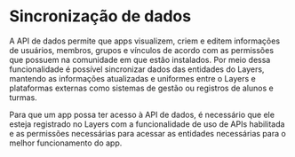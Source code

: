# Sincronização de dados

A API de dados permite que apps visualizem, criem e editem informações de usuários, membros, grupos e vínculos de acordo com as permissões que possuem na comunidade em que estão instalados. Por meio dessa funcionalidade é possível sincronizar dados das entidades do Layers, mantendo as informações atualizadas e uniformes entre o Layers e plataformas externas como sistemas de gestão ou registros de alunos e turmas.

Para que um app possa ter acesso à API de dados, é necessário que ele esteja registrado no Layers com a funcionalidade de uso de APIs habilitada e as permissões necessárias para acessar as entidades necessárias para o melhor funcionamento do app.